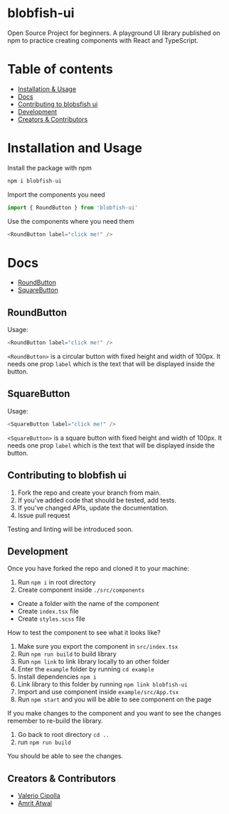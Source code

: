 # blobfish-ui

Open Source Project for beginners. A playground UI library published on npm to practice creating components with React and TypeScript.

# Table of contents

- [Installation & Usage](#installation--usage)
- [Docs](#docs)
- [Contributing to blobsfish ui](#contributing-to-blobfish-ui)
- [Development](#development)
- [Creators & Contributors](#creators--contributors)

# Installation and Usage

Install the package with npm

```js
npm i blobfish-ui
```

Import the components you need

```js
import { RoundButton } from 'blobfish-ui'
```

Use the components where you need them

```js
<RoundButton label="click me!" />
```

# Docs

- [RoundButton](#roundbutton)
- [SquareButton](#squarebutton)

## RoundButton

Usage:

```js
<RoundButton label="click me!" />
```

`<RoundButton>` is a circular button with fixed height and width of 100px. It needs one prop `label` which is the text that will be displayed inside the button.

## SquareButton

Usage:

```js
<SquareButton label="click me!" />
```

`<SquareButton>` is a square button with fixed height and width of 100px. It needs one prop `label` which is the text that will be displayed inside the button.

## Contributing to blobfish ui

1. Fork the repo and create your branch from main.
2. If you've added code that should be tested, add tests.
3. If you've changed APIs, update the documentation.
4. Issue pull request

Testing and linting will be introduced soon.

## Development

Once you have forked the repo and cloned it to your machine:

1. Run `npm i` in root directory
2. Create component inside `./src/components`

- Create a folder with the name of the component
- Create `index.tsx` file
- Create `styles.scss` file

How to test the component to see what it looks like?

1. Make sure you export the component in `src/index.tsx`
2. Run `npm run build` to build library
3. Run `npm link` to link library locally to an other folder
4. Enter the `example` folder by running `cd example`
5. Install dependencies `npm i`
6. Link library to this folder by running `npm link blobfish-ui`
7. Import and use component inside `example/src/App.tsx`
8. Run `npm start` and you will be able to see component on the page

If you make changes to the component and you want to see the changes remember to re-build the library.

1. Go back to root directory `cd ..`
2. run `npm run build`

You should be able to see the changes.

## Creators & Contributors

- [Valerio Cipolla](https://github.com/ValerioCipolla/)
- [Amrit Atwal](https://github.com/amritatwal)
